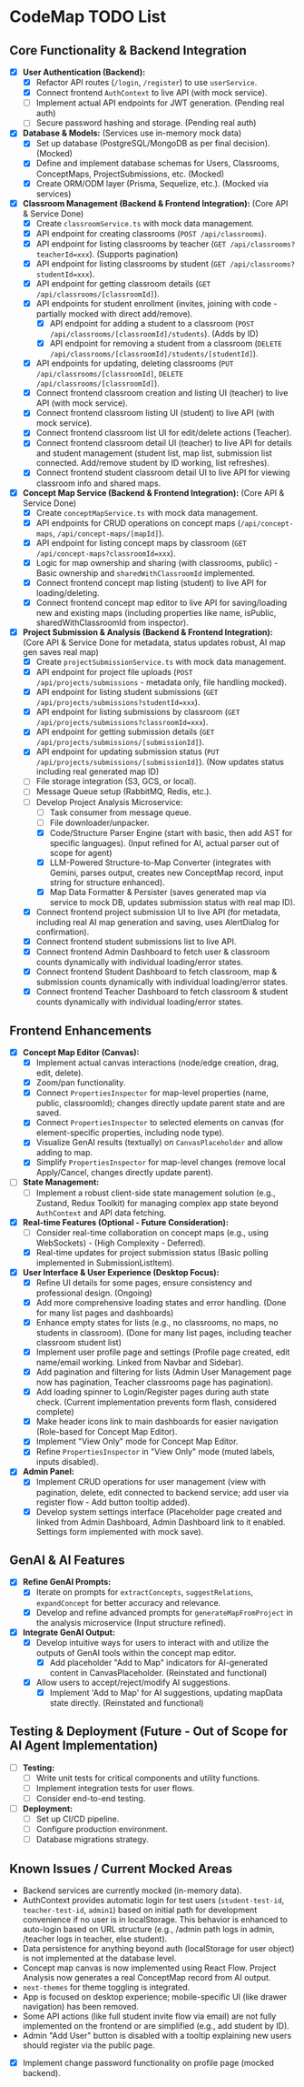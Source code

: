 
# CodeMap TODO List

## Core Functionality & Backend Integration
- [x] **User Authentication (Backend):**
    - [x] Refactor API routes (`/login`, `/register`) to use `userService`.
    - [x] Connect frontend `AuthContext` to live API (with mock service).
    - [ ] Implement actual API endpoints for JWT generation. (Pending real auth)
    - [ ] Secure password hashing and storage. (Pending real auth)
- [x] **Database & Models:** (Services use in-memory mock data)
    - [x] Set up database (PostgreSQL/MongoDB as per final decision). (Mocked)
    - [x] Define and implement database schemas for Users, Classrooms, ConceptMaps, ProjectSubmissions, etc. (Mocked)
    - [x] Create ORM/ODM layer (Prisma, Sequelize, etc.). (Mocked via services)
- [x] **Classroom Management (Backend & Frontend Integration):** (Core API & Service Done)
    - [x] Create `classroomService.ts` with mock data management.
    - [x] API endpoint for creating classrooms (`POST /api/classrooms`).
    - [x] API endpoint for listing classrooms by teacher (`GET /api/classrooms?teacherId=xxx`). (Supports pagination)
    - [x] API endpoint for listing classrooms by student (`GET /api/classrooms?studentId=xxx`).
    - [x] API endpoint for getting classroom details (`GET /api/classrooms/[classroomId]`).
    - [x] API endpoints for student enrollment (invites, joining with code - partially mocked with direct add/remove).
        - [x] API endpoint for adding a student to a classroom (`POST /api/classrooms/[classroomId]/students`). (Adds by ID)
        - [x] API endpoint for removing a student from a classroom (`DELETE /api/classrooms/[classroomId]/students/[studentId]`).
    - [x] API endpoints for updating, deleting classrooms (`PUT /api/classrooms/[classroomId]`, `DELETE /api/classrooms/[classroomId]`).
    - [x] Connect frontend classroom creation and listing UI (teacher) to live API (with mock service).
    - [x] Connect frontend classroom listing UI (student) to live API (with mock service).
    - [x] Connect frontend classroom list UI for edit/delete actions (Teacher).
    - [x] Connect frontend classroom detail UI (teacher) to live API for details and student management (student list, map list, submission list connected. Add/remove student by ID working, list refreshes).
    - [x] Connect frontend student classroom detail UI to live API for viewing classroom info and shared maps.
- [x] **Concept Map Service (Backend & Frontend Integration):** (Core API & Service Done)
    - [x] Create `conceptMapService.ts` with mock data management.
    - [x] API endpoints for CRUD operations on concept maps (`/api/concept-maps`, `/api/concept-maps/[mapId]`).
    - [x] API endpoint for listing concept maps by classroom (`GET /api/concept-maps?classroomId=xxx`).
    - [x] Logic for map ownership and sharing (with classrooms, public) - Basic ownership and `sharedWithClassroomId` implemented.
    - [x] Connect frontend concept map listing (student) to live API for loading/deleting.
    - [x] Connect frontend concept map editor to live API for saving/loading new and existing maps (including properties like name, isPublic, sharedWithClassroomId from inspector).
- [x] **Project Submission & Analysis (Backend & Frontend Integration):** (Core API & Service Done for metadata, status updates robust, AI map gen saves real map)
    - [x] Create `projectSubmissionService.ts` with mock data management.
    - [x] API endpoint for project file uploads (`POST /api/projects/submissions` - metadata only, file handling mocked).
    - [x] API endpoint for listing student submissions (`GET /api/projects/submissions?studentId=xxx`).
    - [x] API endpoint for listing submissions by classroom (`GET /api/projects/submissions?classroomId=xxx`).
    - [x] API endpoint for getting submission details (`GET /api/projects/submissions/[submissionId]`).
    - [x] API endpoint for updating submission status (`PUT /api/projects/submissions/[submissionId]`). (Now updates status including real generated map ID)
    - [ ] File storage integration (S3, GCS, or local).
    - [ ] Message Queue setup (RabbitMQ, Redis, etc.).
    - [ ] Develop Project Analysis Microservice:
        - [ ] Task consumer from message queue.
        - [ ] File downloader/unpacker.
        - [x] Code/Structure Parser Engine (start with basic, then add AST for specific languages). (Input refined for AI, actual parser out of scope for agent)
        - [x] LLM-Powered Structure-to-Map Converter (integrates with Gemini, parses output, creates new ConceptMap record, input string for structure enhanced).
        - [x] Map Data Formatter & Persister (saves generated map via service to mock DB, updates submission status with real map ID).
    - [x] Connect frontend project submission UI to live API (for metadata, including real AI map generation and saving, uses AlertDialog for confirmation).
    - [x] Connect frontend student submissions list to live API.
    - [x] Connect frontend Admin Dashboard to fetch user & classroom counts dynamically with individual loading/error states.
    - [x] Connect frontend Student Dashboard to fetch classroom, map & submission counts dynamically with individual loading/error states.
    - [x] Connect frontend Teacher Dashboard to fetch classroom & student counts dynamically with individual loading/error states.

## Frontend Enhancements
- [x] **Concept Map Editor (Canvas):**
    - [x] Implement actual canvas interactions (node/edge creation, drag, edit, delete).
    - [x] Zoom/pan functionality.
    - [x] Connect `PropertiesInspector` for map-level properties (name, public, classroomId); changes directly update parent state and are saved.
    - [x] Connect `PropertiesInspector` to selected elements on canvas (for element-specific properties, including node type).
    - [x] Visualize GenAI results (textually) on `CanvasPlaceholder` and allow adding to map.
    - [x] Simplify `PropertiesInspector` for map-level changes (remove local Apply/Cancel, changes directly update parent).
- [ ] **State Management:**
    - [ ] Implement a robust client-side state management solution (e.g., Zustand, Redux Toolkit) for managing complex app state beyond `AuthContext` and API data fetching.
- [x] **Real-time Features (Optional - Future Consideration):**
    - [ ] Consider real-time collaboration on concept maps (e.g., using WebSockets) - (High Complexity - Deferred).
    - [x] Real-time updates for project submission status (Basic polling implemented in SubmissionListItem).
- [x] **User Interface & User Experience (Desktop Focus):**
    - [x] Refine UI details for some pages, ensure consistency and professional design. (Ongoing)
    - [x] Add more comprehensive loading states and error handling. (Done for many list pages and dashboards)
    - [x] Enhance empty states for lists (e.g., no classrooms, no maps, no students in classroom). (Done for many list pages, including teacher classroom student list)
    - [x] Implement user profile page and settings (Profile page created, edit name/email working. Linked from Navbar and Sidebar).
    - [x] Add pagination and filtering for lists (Admin User Management page now has pagination, Teacher classrooms page has pagination).
    - [x] Add loading spinner to Login/Register pages during auth state check. (Current implementation prevents form flash, considered complete)
    - [x] Make header icons link to main dashboards for easier navigation (Role-based for Concept Map Editor).
    - [x] Implement "View Only" mode for Concept Map Editor.
    - [x] Refine `PropertiesInspector` in "View Only" mode (muted labels, inputs disabled).
- [x] **Admin Panel:**
    - [x] Implement CRUD operations for user management (view with pagination, delete, edit connected to backend service; add user via register flow - Add button tooltip added).
    - [x] Develop system settings interface (Placeholder page created and linked from Admin Dashboard, Admin Dashboard link to it enabled. Settings form implemented with mock save).

## GenAI & AI Features
- [x] **Refine GenAI Prompts:**
    - [x] Iterate on prompts for `extractConcepts`, `suggestRelations`, `expandConcept` for better accuracy and relevance.
    - [x] Develop and refine advanced prompts for `generateMapFromProject` in the analysis microservice (Input structure refined).
- [x] **Integrate GenAI Output:**
    - [x] Develop intuitive ways for users to interact with and utilize the outputs of GenAI tools within the concept map editor.
        - [x] Add placeholder "Add to Map" indicators for AI-generated content in CanvasPlaceholder. (Reinstated and functional)
    - [x] Allow users to accept/reject/modify AI suggestions.
        - [x] Implement 'Add to Map' for AI suggestions, updating mapData state directly. (Reinstated and functional)

## Testing & Deployment (Future - Out of Scope for AI Agent Implementation)
- [ ] **Testing:**
    - [ ] Write unit tests for critical components and utility functions.
    - [ ] Implement integration tests for user flows.
    - [ ] Consider end-to-end testing.
- [ ] **Deployment:**
    - [ ] Set up CI/CD pipeline.
    - [ ] Configure production environment.
    - [ ] Database migrations strategy.

## Known Issues / Current Mocked Areas
- Backend services are currently mocked (in-memory data).
- AuthContext provides automatic login for test users (`student-test-id`, `teacher-test-id`, `admin1`) based on initial path for development convenience if no user is in localStorage. This behavior is enhanced to auto-login based on URL structure (e.g., /admin path logs in admin, /teacher logs in teacher, else student).
- Data persistence for anything beyond auth (localStorage for user object) is not implemented at the database level.
- Concept map canvas is now implemented using React Flow. Project Analysis now generates a real ConceptMap record from AI output.
- `next-themes` for theme toggling is integrated.
- App is focused on desktop experience; mobile-specific UI (like drawer navigation) has been removed.
- Some API actions (like full student invite flow via email) are not fully implemented on the frontend or are simplified (e.g., add student by ID).
- Admin "Add User" button is disabled with a tooltip explaining new users should register via the public page.
- [x] Implement change password functionality on profile page (mocked backend).

    
